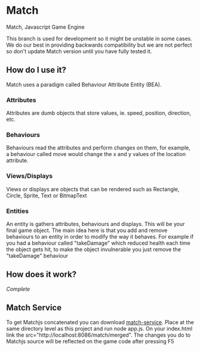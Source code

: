 Match
=====

Match, Javascript Game Engine

This branch is used for development so it might be unstable in some cases. We do our best in providing backwards
compatibility but we are not perfect so don't update Match version until you have fully tested it.

## How do I use it?
Match uses a paradigm called Behaviour Attribute Entity (BEA).

### Attributes
Attributes are dumb objects that store values, ie. speed, position, direction, etc.

### Behaviours
Behaviours read the attributes and perform changes on them, for example, a behaviour called move would change the x and y values of the location attribute.

### Views/Displays
Views or displays are objects that can be rendered such as Rectangle, Circle, Sprite, Text or BitmapText

### Entities
An entity is gathers attributes, behaviours and displays. This will be your final game object.
The main idea here is that you add and remove behaviours to an entity in order to modify the way it behaves. For example if you had a
behaviour called "takeDamage" which reduced health each time the object gets hit, to make the object invulnerable you just remove
the "takeDamage" behaviour

## How does it work?
*Complete*

## Match Service
To get Matchjs concatenated you can download [match-service](https://bitbucket.org/puzzlingideas/match-service). Place at the same directory level as this project and run node app.js.
On your index.html link the src="http://localhost:8086/match/merged".
The changes you do to Matchjs source will be reflected on the game code after pressing F5
